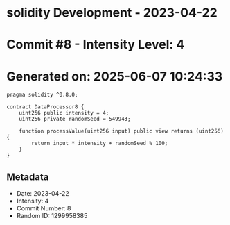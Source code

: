 ﻿# solidity Development - 2023-04-22
# Commit #8 - Intensity Level: 4
# Generated on: 2025-06-07 10:24:33
```solidity
pragma solidity ^0.8.0;

contract DataProcessor8 {
    uint256 public intensity = 4;
    uint256 private randomSeed = 549943;

    function processValue(uint256 input) public view returns (uint256) {
        return input * intensity + randomSeed % 100;
    }
}
```
## Metadata
- Date: 2023-04-22
- Intensity: 4
- Commit Number: 8
- Random ID: 1299958385

